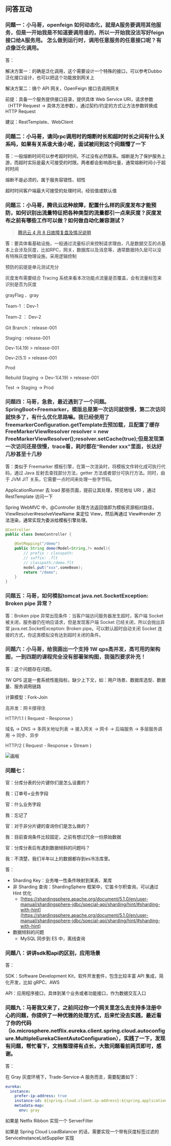 ## 问答互动
### 问题一：<font style="color:rgb(47, 48, 52);">小马哥，openfeign 如何动态化，就是A服务要调用其他服务，但是一开始我是不知道要调用谁的，所以一开始我没法写好feign接口给A服务用。 怎么做到运行时，调用任意服务的任意接口呢？有点像泛化调用。</font>
答：

解决方案一：的确是泛化调用，这个需要设计一个特殊的接口，可以参考Dubbo 泛化接口设计，也可以把这个功能放到网关上

解决方案二：搞个 API 网关，OpenFeign 接口去调用网关



前提：具备一个服务提供接口目录，提供具体 Web Service URI，请求参数（HTTP Request -> 具体方法参数），通过契约/约定的方式让方法参数转换成 HTTP Request

建议：RestTemplate、WebClient



### 问题二：小马哥，请问rpc调用时的熔断时长和超时时长之间有什么关系吗，如果有关系谁大谁小呢，面试被问到这个问题懵了一下
答：一般熔断时间可以参考超时时间，不过没有必然联系。熔断是为了保护服务上游，而超时实际是最大可接受的时限。两者都会影响吞吐量，通常熔断时间小于超时时间

熔断不是必须的，属于服务容错性、韧性

超时时间客户端最大可接受的处理时间，经验值或默认值



### 问题三：小马哥，腾讯云这种故障，配置什么样的灰度发布才能预防，如何识别出流量特征把各种类型的流量都引一点来灰度？灰度发布之前有哪些工作可以做？如何做自动化兼容测试？
> [腾讯云 4 月 8 日故障复盘及情况说明](https://www.oschina.net/news/287629)
>

答：<font style="color:rgb(47, 48, 52);">要具体看基础设施，一般通过流量标识来控制请求理由，凡是数据交互的点基本上会涉及灰度，比如RPC，网关，数据库以及消息等，通常数据持久层可以没有特殊灰度物理设施，采用逻辑控制</font>

<font style="color:rgb(47, 48, 52);"></font>

<font style="color:rgb(47, 48, 52);">预防的前提是单元测试充分</font>

<font style="color:rgb(47, 48, 52);">灰度发布需要结合 Tracing 系统来看本次功能点流量是否覆盖，会有流量标签来识别是否为灰度</font>

<font style="color:rgb(47, 48, 52);">grayFlag 、gray</font>

<font style="color:rgb(47, 48, 52);"></font>

<font style="color:rgb(47, 48, 52);"></font>

<font style="color:rgb(47, 48, 52);">Team-1 ：Dev-1</font>

<font style="color:rgb(47, 48, 52);">Team-2 ： Dev-2</font>

<font style="color:rgb(47, 48, 52);">Git Branch：release-001</font>

<font style="color:rgb(47, 48, 52);"></font>

<font style="color:rgb(47, 48, 52);">Staging : release-001</font>

<font style="color:rgb(47, 48, 52);">Dev-1(4.19) > release-001</font>

<font style="color:rgb(47, 48, 52);">Dev-2(5.1) > release-001</font>

<font style="color:rgb(47, 48, 52);"></font>

<font style="color:rgb(47, 48, 52);">Prod</font>

<font style="color:rgb(47, 48, 52);">Rebuild Staging -> Dev-1(4.19) > release-001</font>

<font style="color:rgb(47, 48, 52);"></font>

<font style="color:rgb(47, 48, 52);"></font>

<font style="color:rgb(47, 48, 52);">Test -> Staging -> Prod</font>

<font style="color:rgb(47, 48, 52);"></font>

### <font style="color:rgb(47, 48, 52);">问题四：马哥，急救，最近遇到了一个问题。SpringBoot+Freemarker，模版总是第一次访问就很慢，第二次访问就快多了，有什么优化思路嘛。我已经使用了freemarkerConfiguration.getTemplate去预加载，且配置了缓存FreeMarkerViewResolver resolver = new FreeMarkerViewResolver();resolver.setCache(true);但是发现第一次访问还是很慢，trace看，耗时都在“Render xxx”里面，长达好几秒甚至十几秒</font>
答：类似于 <font style="color:rgb(47, 48, 52);">Freemarker 模板引擎，在第一次渲染时，将模板文件转化成可执行代码，通过 Java 反射去查找部分方法，getter 方法或者部分可执行方法。同时，由于 JVM JIT 关系，它需要一点时间来处理一些字节码。</font>



ApplicationRunner 去 load 那些页面，提前让其处理，预览地址 URI ，通过 RestTemplate 访问一下



Spring WebMVC 中，@Controller 处理方法返回值即为模板资源相对路径，ViewResolver#<font style="color:#080808;background-color:#ffffff;">resolveViewName 来定位 View，然后再通过 View#render 方法渲染，通常实现为委派给模板引擎处理。</font>

```java
@Controller
public class DemoController {

    @GetMapping("/demo")
    public String demo(Model<String,?> model){
        // prefix : classpath:
        // suffix: .flt
        // classpath:/demo.flt
        model.put("xxx",someBean);
        return "/demo";
    }
}
```

<font style="color:rgb(90, 92, 102);background-color:rgb(247, 249, 250);"></font>

<font style="color:rgb(90, 92, 102);background-color:rgb(247, 249, 250);"></font>

### <font style="color:rgb(47, 48, 52);">问题五：马哥，如何模拟tomcat  java.net.SocketException: Broken pipe 异常？</font>
答：<font style="color:rgb(47, 48, 52);">Broken pipe 异常出现条件：当客户端访问服务器发生超时，客户端 Socket 被关闭，服务器仍在响应请求，但是发现客户端 Socket 已经关闭，所以会抛出异常 java.net.SocketException: Broken pipe。可以默认超时自动关闭 Socket 连接的方式，你这类模拟没有达到超时关闭的条件。</font>

<font style="color:rgb(47, 48, 52);"></font>

<font style="color:rgb(47, 48, 52);"></font>

### <font style="color:rgb(47, 48, 52);">问题六：小马哥，给我画出一个支持 1W qps高并发，高可用的架构图，一到四期的课程完全没有部署架构图，我强烈要求补充！</font>
答：这个问题存在问题。



1W QPS 这是一套系统性能指标，缺少上下文，如：用户场景、数据库选型、数据量、服务调用链路



计算模型：Fork-Join



<font style="color:rgb(47, 48, 52);">高并发：网卡撑得住</font>

<font style="color:rgb(47, 48, 52);">HTTP/1.1 ( Request - Response )</font>

<font style="color:rgb(47, 48, 52);">域名 -> DNS -> 多网关地址列表 -> 接入网关 -> 网卡 -> 后端服务 -> 多层服务调用 -> 同步、异步</font>

<font style="color:rgb(47, 48, 52);"></font>

<font style="color:rgb(47, 48, 52);">HTTP/2 ( Request - Response + Stream ) </font>

<font style="color:rgb(47, 48, 52);"></font>

![画板](https://cdn.nlark.com/yuque/0/2024/jpeg/222258/1713537903993-365a8a5c-95bc-4178-be8d-b9dd7e587834.jpeg)



### 问题七：
官：分库分表的分片键你们是怎么设置的？

我：订单号+业务字段

官：什么业务字段

我：忘记了

官：对于非分片键的查询你们是怎么做的？

我：目前查询条件比较固定，之前有想过冗余一份原始数据

官：分库分表后有遇到数据倾斜的问题吗？

我：不清楚，我们半年以上的数据都存到es冷冻库里。



答：

+ Sharding Key：业务唯一性条件映射到某表、某库
+ 非 Sharding 查询：ShardingSphere 框架中，它笛卡尔积查询，可以通过 Hint 优化
    - [https://shardingsphere.apache.org/document/5.1.0/en/user-manual/shardingsphere-jdbc/special-api/sharding/hint/#sharding-with-hint](https://shardingsphere.apache.org/document/5.1.0/en/user-manual/shardingsphere-jdbc/special-api/sharding/hint/#sharding-with-hint)
+ 数据倾斜的问题
    - MySQL 同步到 ES 中，离线查询



### 问题八：讲讲sdk和api的区别，应用场景
答：

SDK：Software Development Kit，软件开发套件，包含比较丰富 API 集成，简化开发，比如 gRPC、AWS

API：应用程序接口，具体到某个业务或者功能接口，作为数据交互入口





### 问题九：马哥我又来了，之前问过你一个网关里怎么去支持多注册中心的问题，你提供了一种优雅的处理方式，后来忙没去实践，最近看了你的代码（io.microsphere.netflix.eureka.client.spring.cloud.autoconfigure.MultipleEurekaClientAutoConfiguration），实践了一下，发现有问题，帮忙看下，文档整理得有点长，大致问题看前两页即可，感谢。
答：



在 Gray 灰度环境下，Trade-Service-A 服务而言，需要配置如下：

```yaml
eureka:
  instance:
    prefer-ip-address: true
    instance-id: ${spring.cloud.client.ip-address}:${spring.application.name}:${server.port}
    metadata-map:
      env: gray
```



如果是 Netfix Ribbon 实现一个 ServerFilter

如果是 Spring Cloud LoadBalancer 的话，需要实现一个带有灰度标签过滤的 <font style="color:#080808;background-color:#ffffff;">ServiceInstanceListSupplier 实现</font>

